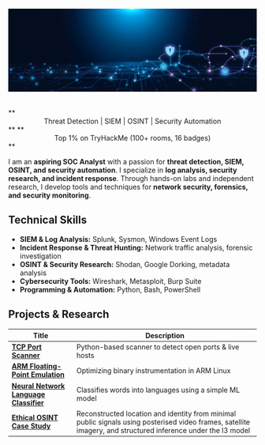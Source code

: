 <p align="center">
  <img src="./main/banner.png" alt="Banner">
</p>

<br>
**<div align="center">Threat Detection | SIEM | OSINT | Security Automation</div>**
**<div align="center">Top 1% on TryHackMe (100+ rooms, 16 badges)</div>**
<br>

I am an **aspiring SOC Analyst** with a passion for **threat detection, SIEM, OSINT, and security automation**. I specialize in **log analysis, security research, and incident response**. Through hands-on labs and independent research, I develop tools and techniques for **network security, forensics, and security monitoring**.  

## **Technical Skills**
- **SIEM & Log Analysis:** Splunk, Sysmon, Windows Event Logs  
- **Incident Response & Threat Hunting:** Network traffic analysis, forensic investigation  
- **OSINT & Security Research:** Shodan, Google Dorking, metadata analysis  
- **Cybersecurity Tools:** Wireshark, Metasploit, Burp Suite  
- **Programming & Automation:** Python, Bash, PowerShell  

## **Projects & Research**

<div align="center">

| Title | Description |
| --- | --- |
| **[TCP Port Scanner](https://github.com/mbeardwell/simple-port-scanner)** | Python-based scanner to detect open ports & live hosts |
| **[ARM Floating-Point Emulation](https://github.com/mbeardwell/arm-fp-emu)** | Optimizing binary instrumentation in ARM Linux |
| **[Neural Network Language Classifier](https://github.com/mbeardwell/language-guesser)** | Classifies words into languages using a simple ML model |
| **[Ethical OSINT Case Study](https://github.com/mbeardwell/osint-i3-case-study)** | Reconstructed location and identity from minimal public signals using posterised video frames, satellite imagery, and structured inference under the I3 model |

</div>
